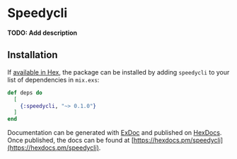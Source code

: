 # Speedycli

**TODO: Add description**

## Installation

If [available in Hex](https://hex.pm/docs/publish), the package can be installed
by adding `speedycli` to your list of dependencies in `mix.exs`:

```elixir
def deps do
  [
    {:speedycli, "~> 0.1.0"}
  ]
end
```

Documentation can be generated with [ExDoc](https://github.com/elixir-lang/ex_doc)
and published on [HexDocs](https://hexdocs.pm). Once published, the docs can
be found at [https://hexdocs.pm/speedycli](https://hexdocs.pm/speedycli).

